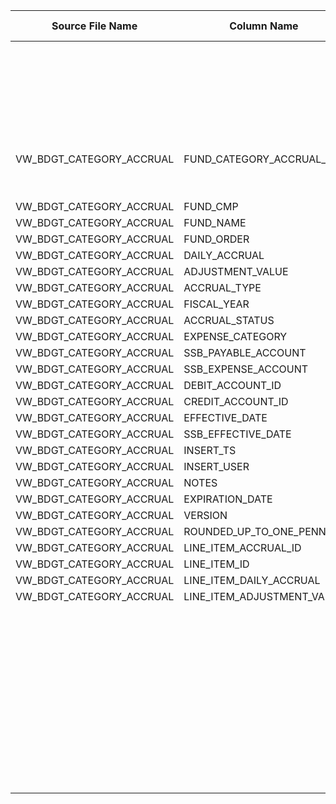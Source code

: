 |	Source File Name	|	Column Name	|	Data Type	|	Length	|	Precision	|	Nullable	|	PK	|	BK	|		|		|		|		|	Target Table Name	|	Column Name	|	Data Type	|	Length	|	Nullable	|	PK	|
|	---	|	---	|	---	|	---	|	---	|	---	|	---	|	---	|	---	|	---	|	---	|	---	|	---	|	---	|	---	|	---	|	---	|	---	|
|		|		|		|		|		|		|		|		|		|		|	"Update, if record alredy present else insert it"	|		|		|		|		|		|		|		|
|	VW_BDGT_CATEGORY_ACCRUAL	|	FUND_CATEGORY_ACCRUAL_ID	|	string	|	100	|		|		|		|	SEQ Number	|		|	Table Name: HDM.BUD_CAT_ACCRUAL_DIM<br>Condition: CAT_ACCRL_ID = FUND_CATEGORY_ACCRUAL_ID_out<br>Output Column: CAT_ACCRL_DIM_KEY	|		|		|	BUD_CAT_ACCRUAL_DIM	|	CAT_ACCRL_DIM_KEY	|	"number(p,s)"	|	10	|		|		|
|	VW_BDGT_CATEGORY_ACCRUAL	|	FUND_CMP	|	string	|	20	|		|		|		|		|	ltrim(rtrim(FUND_CATEGORY_ACCRUAL_ID))	|		|		|		|	BUD_CAT_ACCRUAL_DIM	|	CAT_ACCRL_ID	|	nvarchar2	|	100	|		|		|
|	VW_BDGT_CATEGORY_ACCRUAL	|	FUND_NAME	|	string	|	80	|		|		|		|	NOTES	|		|		|		|		|	BUD_CAT_ACCRUAL_DIM	|	NTES	|	nvarchar2	|	4000	|		|		|
|	VW_BDGT_CATEGORY_ACCRUAL	|	FUND_ORDER	|	double	|	15	|		|		|		|	ACCRUAL_TYPE	|		|		|		|		|	BUD_CAT_ACCRUAL_DIM	|	ACCRL_TYPE	|	nvarchar2	|	25	|		|		|
|	VW_BDGT_CATEGORY_ACCRUAL	|	DAILY_ACCRUAL	|	double	|	15	|		|		|		|		|	"ADD_TO_DATE(to_date('1970-01-01', 'YYYY-MM-DD'),'SS',to_bigint(INSERT_TS)/1000)"	|		|		|		|	BUD_CAT_ACCRUAL_DIM	|	INSR_DT	|	date	|	19	|		|		|
|	VW_BDGT_CATEGORY_ACCRUAL	|	ADJUSTMENT_VALUE	|	double	|	15	|		|		|		|	INSERT_USER	|		|		|		|		|	BUD_CAT_ACCRUAL_DIM	|	INSR_USR	|	nvarchar2	|	25	|		|		|
|	VW_BDGT_CATEGORY_ACCRUAL	|	ACCRUAL_TYPE	|	string	|	30	|		|		|		|		|	"iif(isnull(ROUNDED_UP_TO_ONE_PENNY),0,iif(ROUNDED_UP_TO_ONE_PENNY='false',0,1))"	|		|		|		|	BUD_CAT_ACCRUAL_DIM	|	RNDEDUP_TO_1PENNY_FLG	|	"number(p,s)"	|	38	|		|		|
|	VW_BDGT_CATEGORY_ACCRUAL	|	FISCAL_YEAR	|	double	|	15	|		|		|		|		|	"iif(isnull(VERSION),0,VERSION)"	|		|		|		|	BUD_CAT_ACCRUAL_DIM	|	VRSN	|	number	|	15	|		|		|
|	VW_BDGT_CATEGORY_ACCRUAL	|	ACCRUAL_STATUS	|	string	|	30	|		|		|		|		|	Y'	|		|		|		|	BUD_CAT_ACCRUAL_DIM	|	CURR_ROW_FLG	|	nvarchar2	|	1	|		|		|
|	VW_BDGT_CATEGORY_ACCRUAL	|	EXPENSE_CATEGORY	|	string	|	30	|		|		|		|		|	SYSDATE	|		|		|		|	BUD_CAT_ACCRUAL_DIM	|	ROW_STRT_DTTM	|	date	|	19	|		|		|
|	VW_BDGT_CATEGORY_ACCRUAL	|	SSB_PAYABLE_ACCOUNT	|	string	|	30	|		|		|		|		|		|		|		|		|	BUD_CAT_ACCRUAL_DIM	|	ROW_STOP_DTTM	|	date	|	19	|		|		|
|	VW_BDGT_CATEGORY_ACCRUAL	|	SSB_EXPENSE_ACCOUNT	|	string	|	30	|		|		|		|		|		|		|		|		|	BUD_CAT_ACCRUAL_DIM	|	ETL_LOAD_CYC_KEY	|	"number(p,s)"	|	10	|		|		|
|	VW_BDGT_CATEGORY_ACCRUAL	|	DEBIT_ACCOUNT_ID	|	string	|	30	|		|		|		|		|		|		|		|		|	BUD_CAT_ACCRUAL_DIM	|	SRC_SYS_ID	|	number	|	15	|		|		|
|	VW_BDGT_CATEGORY_ACCRUAL	|	CREDIT_ACCOUNT_ID	|	string	|	30	|		|		|		|		|		|		|		|		|		|		|		|		|		|		|
|	VW_BDGT_CATEGORY_ACCRUAL	|	EFFECTIVE_DATE	|	string	|	30	|		|		|		|		|		|		|		|		|		|		|		|		|		|		|
|	VW_BDGT_CATEGORY_ACCRUAL	|	SSB_EFFECTIVE_DATE	|	string	|	30	|		|		|		|		|		|		|		|		|		|		|		|		|		|		|
|	VW_BDGT_CATEGORY_ACCRUAL	|	INSERT_TS	|	string	|	30	|		|		|		|		|		|		|		|		|		|		|		|		|		|		|
|	VW_BDGT_CATEGORY_ACCRUAL	|	INSERT_USER	|	string	|	30	|		|		|		|		|		|		|		|		|		|		|		|		|		|		|
|	VW_BDGT_CATEGORY_ACCRUAL	|	NOTES	|	string	|	1000	|		|		|		|		|		|		|		|		|		|		|		|		|		|		|
|	VW_BDGT_CATEGORY_ACCRUAL	|	EXPIRATION_DATE	|	string	|	30	|		|		|		|		|		|		|		|		|		|		|		|		|		|		|
|	VW_BDGT_CATEGORY_ACCRUAL	|	VERSION	|	double	|	15	|		|		|		|		|		|		|		|		|		|		|		|		|		|		|
|	VW_BDGT_CATEGORY_ACCRUAL	|	ROUNDED_UP_TO_ONE_PENNY	|	string	|	30	|		|		|		|		|		|		|		|		|		|		|		|		|		|		|
|	VW_BDGT_CATEGORY_ACCRUAL	|	LINE_ITEM_ACCRUAL_ID	|	string	|	100	|		|		|		|		|		|		|		|		|		|		|		|		|		|		|
|	VW_BDGT_CATEGORY_ACCRUAL	|	LINE_ITEM_ID	|	string	|	100	|		|		|		|		|		|		|		|		|		|		|		|		|		|		|
|	VW_BDGT_CATEGORY_ACCRUAL	|	LINE_ITEM_DAILY_ACCRUAL	|	double	|	15	|		|		|		|		|		|		|		|		|		|		|		|		|		|		|
|	VW_BDGT_CATEGORY_ACCRUAL	|	LINE_ITEM_ADJUSTMENT_VALUE	|	double	|	15	|		|		|		|		|		|		|		|		|		|		|		|		|		|		|
|		|		|		|		|		|		|		|		|		|		|		|		|		|		|		|		|		|		|
|		|		|		|		|		|		|		|		|		|		|		|		|		|		|		|		|		|		|
|		|		|		|		|		|		|		|		|		|		|		|		|		|		|		|		|		|		|
|		|		|		|		|		|		|		|		|		|		|		|		|		|		|		|		|		|		|
|		|		|		|		|		|		|		|		|		|		|		|		|		|		|		|		|		|		|
|		|		|		|		|		|		|		|		|		|		|		|		|		|		|		|		|		|		|
|		|		|		|		|		|		|		|		|		|		|		|		|		|		|		|		|		|		|
|		|		|		|		|		|		|		|		|		|		|		|		|		|		|		|		|		|		|
|		|		|		|		|		|		|		|		|		|		|		|		|		|		|		|		|		|		|
|		|		|		|		|		|		|		|		|		|		|		|		|		|		|		|		|		|		|
|		|		|		|		|		|		|		|		|		|		|		|		|		|		|		|		|		|		|
|		|		|		|		|		|		|		|		|		|		|		|		|		|		|		|		|		|		|
|		|		|		|		|		|		|		|		|		|		|		|		|		|		|		|		|		|		|
|		|		|		|		|		|		|		|		|		|		|		|		|		|		|		|		|		|		|
|		|		|		|		|		|		|		|		|		|		|		|		|		|		|		|		|		|		|
|		|		|		|		|		|		|		|		|		|		|		|		|		|		|		|		|		|		|
|		|		|		|		|		|		|		|		|		|		|		|		|		|		|		|		|		|		|
|		|		|		|		|		|		|		|		|		|		|		|		|		|		|		|		|		|		|
|		|		|		|		|		|		|		|		|		|		|		|		|		|		|		|		|		|		|
|		|		|		|		|		|		|		|		|		|		|		|		|		|		|		|		|		|		|
|		|		|		|		|		|		|		|		|		|		|		|		|		|		|		|		|		|		|
|		|		|		|		|		|		|		|		|		|		|		|		|		|		|		|		|		|		|
|		|		|		|		|		|		|		|		|		|		|		|		|		|		|		|		|		|		|
|		|		|		|		|		|		|		|		|		|		|		|		|		|		|		|		|		|		|
|		|		|		|		|		|		|		|		|		|		|		|		|		|		|		|		|		|		|
|		|		|		|		|		|		|		|		|		|		|		|		|		|		|		|		|		|		|
|		|		|		|		|		|		|		|		|		|		|		|		|		|		|		|		|		|		|
|		|		|		|		|		|		|		|		|		|		|		|		|		|		|		|		|		|		|
|		|		|		|		|		|		|		|		|		|		|		|		|		|		|		|		|		|		|
|		|		|		|		|		|		|		|		|		|		|		|		|		|		|		|		|		|		|
|		|		|		|		|		|		|		|		|		|		|		|		|		|		|		|		|		|		|
|		|		|		|		|		|		|		|		|		|		|		|		|		|		|		|		|		|		|
|		|		|		|		|		|		|		|		|		|		|		|		|		|		|		|		|		|		|
|		|		|		|		|		|		|		|		|		|		|		|		|		|		|		|		|		|		|
|		|		|		|		|		|		|		|		|		|		|		|		|		|		|		|		|		|		|
|		|		|		|		|		|		|		|		|		|		|		|		|		|		|		|		|		|		|
|		|		|		|		|		|		|		|		|		|		|		|		|		|		|		|		|		|		|
|		|		|		|		|		|		|		|		|		|		|		|		|		|		|		|		|		|		|
|		|		|		|		|		|		|		|		|		|		|		|		|		|		|		|		|		|		|
|		|		|		|		|		|		|		|		|		|		|		|		|		|		|		|		|		|		|
|		|		|		|		|		|		|		|		|		|		|		|		|		|		|		|		|		|		|
|		|		|		|		|		|		|		|		|		|		|		|		|		|		|		|		|		|		|
|		|		|		|		|		|		|		|		|		|		|		|		|		|		|		|		|		|		|
|		|		|		|		|		|		|		|		|		|		|		|		|		|		|		|		|		|		|
|		|		|		|		|		|		|		|		|		|		|		|		|		|		|		|		|		|		|
|		|		|		|		|		|		|		|		|		|		|		|		|		|		|		|		|		|		|
|		|		|		|		|		|		|		|		|		|		|		|		|		|		|		|		|		|		|
|		|		|		|		|		|		|		|		|		|		|		|		|		|		|		|		|		|		|
|		|		|		|		|		|		|		|		|		|		|		|		|		|		|		|		|		|		|
|		|		|		|		|		|		|		|		|		|		|		|		|		|		|		|		|		|		|
